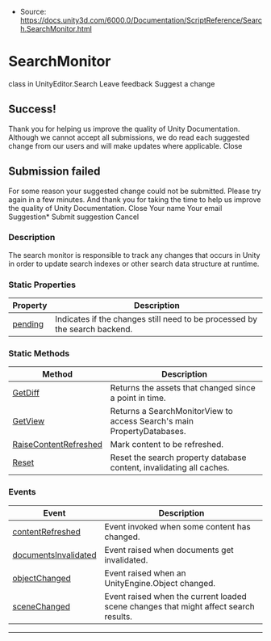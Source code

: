 * Source: https://docs.unity3d.com/6000.0/Documentation/ScriptReference/Search.SearchMonitor.html

# SearchMonitor
class in UnityEditor.Search
Leave feedback
Suggest a change
## Success!
Thank you for helping us improve the quality of Unity Documentation. Although we cannot accept all submissions, we do read each suggested change from our users and will make updates where applicable.
Close
## Submission failed
For some reason your suggested change could not be submitted. Please <a>try again</a> in a few minutes. And thank you for taking the time to help us improve the quality of Unity Documentation.
Close
Your name Your email Suggestion* Submit suggestion
Cancel
### Description
The search monitor is responsible to track any changes that occurs in Unity in order to update search indexes or other search data structure at runtime.
### Static Properties
Property | Description  
---|---  
[pending](https://docs.unity3d.com/6000.0/Documentation/ScriptReference/Search.SearchMonitor-pending.html) | Indicates if the changes still need to be processed by the search backend.  
### Static Methods
Method | Description  
---|---  
[GetDiff](https://docs.unity3d.com/6000.0/Documentation/ScriptReference/Search.SearchMonitor.GetDiff.html) | Returns the assets that changed since a point in time.  
[GetView](https://docs.unity3d.com/6000.0/Documentation/ScriptReference/Search.SearchMonitor.GetView.html) | Returns a SearchMonitorView to access Search's main PropertyDatabases.  
[RaiseContentRefreshed](https://docs.unity3d.com/6000.0/Documentation/ScriptReference/Search.SearchMonitor.RaiseContentRefreshed.html) | Mark content to be refreshed.  
[Reset](https://docs.unity3d.com/6000.0/Documentation/ScriptReference/Search.SearchMonitor.Reset.html) | Reset the search property database content, invalidating all caches.  
### Events
Event | Description  
---|---  
[contentRefreshed](https://docs.unity3d.com/6000.0/Documentation/ScriptReference/Search.SearchMonitor-contentRefreshed.html) | Event invoked when some content has changed.  
[documentsInvalidated](https://docs.unity3d.com/6000.0/Documentation/ScriptReference/Search.SearchMonitor-documentsInvalidated.html) | Event raised when documents get invalidated.  
[objectChanged](https://docs.unity3d.com/6000.0/Documentation/ScriptReference/Search.SearchMonitor-objectChanged.html) | Event raised when an UnityEngine.Object changed.  
[sceneChanged](https://docs.unity3d.com/6000.0/Documentation/ScriptReference/Search.SearchMonitor-sceneChanged.html) | Event raised when the current loaded scene changes that might affect search results.  
* * *
